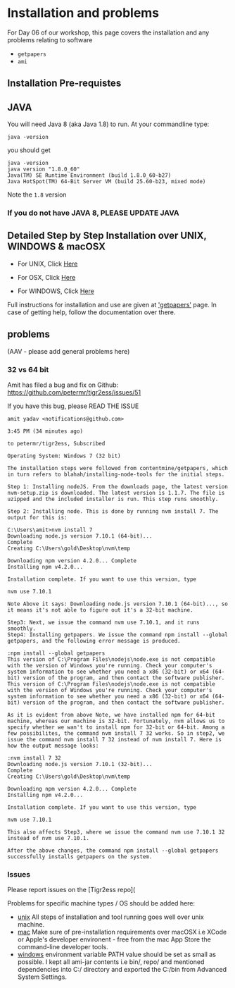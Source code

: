# Installation and problems

For Day 06 of our workshop, this page covers the installation and any problems relating to software
 * `getpapers`
 * `ami`

## Installation Pre-requistes 

## JAVA
You will need Java 8 (aka Java 1.8) to run.
At your commandline type:
```
java -version
```
you should get 
```
java -version
java version "1.8.0_60"
Java(TM) SE Runtime Environment (build 1.8.0_60-b27)
Java HotSpot(TM) 64-Bit Server VM (build 25.60-b23, mixed mode)
```
Note the `1.8` version

### If you do not have JAVA 8, PLEASE UPDATE JAVA 

## Detailed Step by Step Installation over UNIX, WINDOWS & macOSX

- For UNIX, Click <a href=/installation/unix/INSTALLATION.md>Here</a>

- For OSX, Click <a href=/installation/mac/INSTALLATION.md>Here </a>

- For WINDOWS, Click <a href=/installation/windows/installation.md>Here </a>

Full instructions for installation and use are given at ['getpapers'](http://github.com/contentmine/getpapers) page. 
In case of getting help, follow the documentation over there.


## problems
(AAV - please add general problems here)
### 32 vs 64 bit 
Amit has filed a bug and fix on Github:
https://github.com/petermr/tigr2ess/issues/51

If you have this bug, please READ THE ISSUE
```
amit yadav <notifications@github.com>
	
3:45 PM (34 minutes ago)
	
to petermr/tigr2ess, Subscribed

Operating System: Windows 7 (32 bit)

The installation steps were followed from contentmine/getpapers, which in turn refers to blahah/installing-node-tools for the initial steps.

Step 1: Installing nodeJS. From the downloads page, the latest version nvm-setup.zip is downloaded. The latest version is 1.1.7. The file is uzipped and the included installer is run. This step runs smoothly.

Step 2: Installing node. This is done by running nvm install 7. The output for this is:

C:\Users\amit>nvm install 7
Downloading node.js version 7.10.1 (64-bit)...
Complete
Creating C:\Users\gold\Desktop\nvm\temp

Downloading npm version 4.2.0... Complete
Installing npm v4.2.0...

Installation complete. If you want to use this version, type

nvm use 7.10.1

Note Above it says: Downloading node.js version 7.10.1 (64-bit)..., so it means it's not able to figure out it's a 32-bit machine.

Step3: Next, we issue the command nvm use 7.10.1, and it runs smoothly.
Step4: Installing getpapers. We issue the command npm install --global getpapers, and the following error message is produced.

:npm install --global getpapers
This version of C:\Program Files\nodejs\node.exe is not compatible with the version of Windows you're running. Check your computer's system information to see whether you need a x86 (32-bit) or x64 (64-bit) version of the program, and then contact the software publisher.
This version of C:\Program Files\nodejs\node.exe is not compatible with the version of Windows you're running. Check your computer's system information to see whether you need a x86 (32-bit) or x64 (64-bit) version of the program, and then contact the software publisher.

As it is evident from above Note, we have installed npm for 64-bit machine, whereas our machine is 32-bit. Fortunately, nvm allows us to specify whether we wan't to install npm for 32-bit or 64-bit. Among a few possibilites, the command nvm install 7 32 works. So in step2, we issue the command nvm install 7 32 instead of nvm install 7. Here is how the output message looks:

:nvm install 7 32
Downloading node.js version 7.10.1 (32-bit)...
Complete
Creating C:\Users\gold\Desktop\nvm\temp

Downloading npm version 4.2.0... Complete
Installing npm v4.2.0...

Installation complete. If you want to use this version, type

nvm use 7.10.1

This also affects Step3, where we issue the command nvm use 7.10.1 32 instead of nvm use 7.10.1.

After the above changes, the command npm install --global getpapers successfully installs getpapers on the system.
```
### Issues
Please report issues on the [Tigr2ess repo](

Problems for specific machine types / OS should be added here:

 * [unix](unix/)
 All steps of installation and tool running goes well over unix machine. 
 * [mac](mac/)
 Make sure of pre-installation requirements over macOSX i.e XCode or Apple's developer environent - free from the mac App Store
the command-line developer tools.
 * [windows](windows/)
 environment variable PATH value should be set as small as possible. I kept all ami-jar contents i.e bin/, repo/ and mentioned dependencies into C:/ directory and exported the C:/bin from Advanced System Settings.


